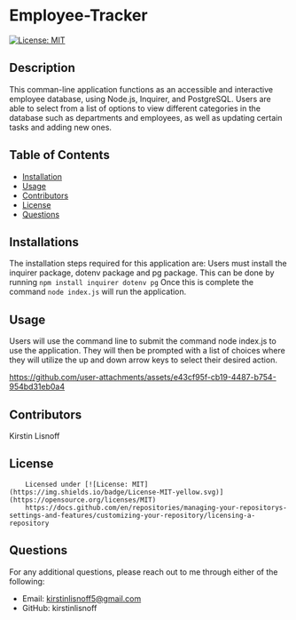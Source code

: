 # Employee-Tracker
[![License: MIT](https://img.shields.io/badge/License-MIT-yellow.svg)](https://opensource.org/licenses/MIT)

## Description 
 This comman-line application functions as an accessible and interactive employee database, using Node.js, Inquirer, and PostgreSQL. Users are able to select from a list of options to view different categories in the database such as departments and employees, as well as updating certain tasks and adding new ones.

## Table of Contents
* [Installation](#installation)
* [Usage](#usage)
* [Contributors](#contributors)
* [License](#license)
* [Questions](#questions)

## Installations
The installation steps required for this application are: 
Users must install the inquirer package, dotenv package and pg package. This can be done by running 
```npm install inquirer dotenv pg```
 Once this is complete the command 
 ```node index.js``` will run the application.

## Usage 
Users will use the command line to submit the command node index.js to use the application. They will then be prompted with a list of choices where they will utilize the up and down arrow keys to select their desired action.


https://github.com/user-attachments/assets/e43cf95f-cb19-4487-b754-954bd31eb0a4




## Contributors
Kirstin Lisnoff

 ## License
      
        Licensed under [![License: MIT](https://img.shields.io/badge/License-MIT-yellow.svg)](https://opensource.org/licenses/MIT) 
        https://docs.github.com/en/repositories/managing-your-repositorys-settings-and-features/customizing-your-repository/licensing-a-repository 

## Questions 
For any additional questions, please reach out to me through either of the following:
- Email: kirstinlisnoff5@gmail.com
- GitHub: kirstinlisnoff
